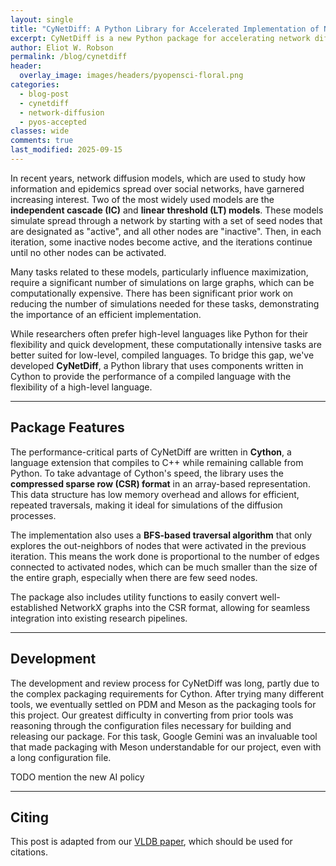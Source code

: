 ```yaml
---
layout: single
title: "CyNetDiff: A Python Library for Accelerated Implementation of Network Diffusion Models"
excerpt: CyNetDiff is a new Python package for accelerating network diffusion simulations, recently accepted into the pyOpenSci ecosystem.
author: Eliot W. Robson
permalink: /blog/cynetdiff
header:
  overlay_image: images/headers/pyopensci-floral.png
categories:
  - blog-post
  - cynetdiff
  - network-diffusion
  - pyos-accepted
classes: wide
comments: true
last_modified: 2025-09-15
---
```


In recent years, network diffusion models, which are used to study how information and epidemics spread over social networks, have garnered increasing interest. Two of the most widely used models are the **independent cascade (IC)** and **linear threshold (LT) models**. These models simulate spread through a network by starting with a set of seed nodes that are
designated as "active", and all other nodes are "inactive". Then, in each iteration, some inactive nodes become active,
and the iterations continue until no other nodes can be activated.

Many tasks related to these models, particularly influence maximization, require a significant number of simulations on large graphs, which can be computationally expensive. There has been significant prior work on
reducing the number of simulations needed for these tasks, demonstrating the importance of an efficient implementation.

While researchers often prefer high-level languages like Python for their flexibility and quick development, these computationally intensive tasks are better suited for low-level, compiled languages. To bridge this gap, we've developed **CyNetDiff**, a Python library that uses components written in Cython to provide the performance of a compiled language with the flexibility of a high-level language.

---

## Package Features

The performance-critical parts of CyNetDiff are written in **Cython**, a language extension that compiles to C++ while remaining callable from Python. To take advantage of Cython's speed, the library uses the **compressed sparse row (CSR) format** in an array-based representation. This data structure has low memory overhead and allows for efficient, repeated traversals, making it ideal for simulations of the diffusion processes.

The implementation also uses a **BFS-based traversal algorithm** that only explores the out-neighbors of nodes that were activated in the previous iteration. This means the work done is proportional to the number of edges connected to activated nodes, which can be much smaller than the size of the entire graph, especially when there are few seed nodes.

The package also includes utility functions to easily convert well-established NetworkX graphs into the CSR format, allowing for seamless integration into existing research pipelines.

---

## Development

The development and review process for CyNetDiff was long, partly due to the complex packaging requirements for Cython.
After trying many different tools, we eventually settled on PDM and Meson as the packaging tools for this project.
Our greatest difficulty in converting from prior tools was reasoning through the configuration files necessary
for building and releasing our package. For this task, Google Gemini was an invaluable tool that made packaging with
Meson understandable for our project, even with a long configuration file.

TODO mention the new AI policy

---

## Citing

This post is adapted from our [VLDB paper](https://dl.acm.org/doi/abs/10.14778/3685800.3685887), which
should be used for citations.
